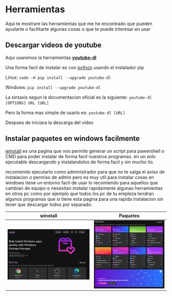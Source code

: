 # Herramientas

Aqui te mostrare las herramientas que me he encontrado que pueden ayudarte o facilitarte algunas cosas o que te puede interesar en usar


## Descargar videos de youtube 

Aqui usaremos la herramientas [**youtube-dl**](https://github.com/ytdl-org/youtube-dl/blob/master/README.md#installation)

Una forma facil de instalar es con [python](https:www.python.org/) usando el instalador pip

Linux: `sudo -H pip install --upgrade youtube-dl`

Windows: `pip install --upgrade youtube-dl`

La sintaxis segun la documentacion oficial es la siguiente: `youtube-dl [OPTIONS] URL [URL]`

Pero la forma mas simple de usarlo es: `youtube-dl [URL]`

Despues de iniciara la descarga del video

## Instalar paquetes en windows facilmente

[winstall](winstall.app) es una pagina que nos permite generar un script para pawershell o CMD para poder instalar de forma facil nuestros programas.
en un solo ejecutable descargando y instalandolos de forma facil y sin mucho lio.

recomiendo ejecutarlo como administrador para que no te salga el aviso de instalacion o permiso de admin pero es muy util para instalar cosas en windows 
tiene un entorno facil de usar lo recomiendo para aquellos que cambian de equipo o nesesitan instalar rapidamente algunas herramientas en otros pc
como por ejemplo que todos los pc de tu empleza tendran algunos programas que si tiene esta pagina para una rapida instalacion sin tener que descargar todos por separado.

|winstall| Paquetes
|--|--|
|![wininstall](image/wininstall.png)|![wininstallpaquetes](image/wininstallpacks.png) 
